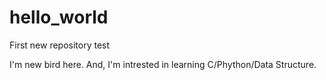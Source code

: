 # hello_world
First new repository test

I'm new bird here. And, I'm intrested in learning C/Phython/Data Structure.
